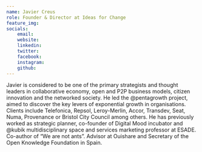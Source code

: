 ```yaml
---
name: Javier Creus
role: Founder & Director at Ideas for Change
feature_img:
socials:
    email:
    website:
    linkedin:
    twitter:
    facebook:
    instagram:
    github:
---
```


Javier is considered to be one of the primary strategists and thought leaders in collaborative economy, open and P2P business models, citizen innovation and the networked society. He led the @pentagrowth project, aimed to discover the key levers of exponential growth in organisations. Clients include Telefonica, Repsol, Leroy-Merlin, Accor, Transdev, Seat, Numa, Provenance or Bristol City Council among others. He has previously worked as strategic planner, co-founder of Digital Mood incubator and @kubik multidisciplinary space and services marketing professor at ESADE. Co-author of “We are not ants”. Advisor at Ouishare and Secretary of the Open Knowledge Foundation in Spain.